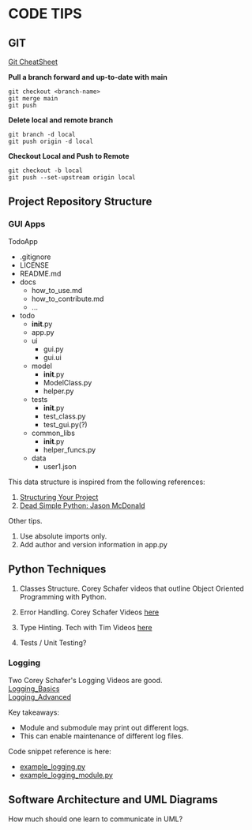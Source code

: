 # CODE TIPS

## GIT

[Git CheatSheet](https://education.github.com/git-cheat-sheet-education.pdf)

**Pull a branch forward and up-to-date with main**
``` 
git checkout <branch-name>
git merge main
git push
```

**Delete local and remote branch**
```
git branch -d local
git push origin -d local
```

**Checkout Local and Push to Remote**
```
git checkout -b local
git push --set-upstream origin local
```

## Project Repository Structure 
### GUI Apps
TodoApp
- .gitignore
- LICENSE
- README.md
- docs
    - how_to_use.md
    - how_to_contribute.md
    - ...
- todo
    - __init__.py
    - app.py
    - ui
        - gui.py
        - gui.ui
    - model
        - __init__.py
        - ModelClass.py
        - helper.py
    - tests
        - __init__.py
        - test_class.py
        - test_gui.py(?)
    - common_libs
        - __init__.py
        - helper_funcs.py
    - data
        - user1.json

This data structure is inspired from the following references:  
1. [Structuring Your Project](https://docs.python-guide.org/writing/structure/)
2. [Dead Simple Python: Jason McDonald](https://dev.to/codemouse92/dead-simple-python-project-structure-and-imports-38c6)
    
Other tips.
1. Use absolute imports only.  
2. Add author and version information in app.py 

## Python Techniques
1. Classes Structure. Corey Schafer videos that outline Object Oriented Programming with Python. 
2. Error Handling.  Corey Schafer Videos [here](https://www.youtube.com/watch?v=NIWwJbo-9_8)
3. Type Hinting. Tech with Tim Videos [here](https://www.youtube.com/watch?v=QORvB-_mbZ0)

4. Tests / Unit Testing?

### Logging
Two Corey Schafer's Logging Videos are good.  
[Logging_Basics](https://www.youtube.com/watch?v=-ARI4Cz-awo&t=0s)  
[Logging_Advanced](https://www.youtube.com/watch?v=jxmzY9soFXg)  

Key takeaways:  
- Module and submodule may print out different logs.
- This can enable maintenance of different log files.  

Code snippet reference is here:  
- [example_logging.py](snippets/example_logging.py)
- [example_logging_module.py](snippets/example_logging_module.py)

## Software Architecture and UML Diagrams
How much should one learn to communicate in UML? 